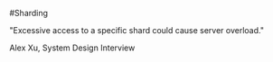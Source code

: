 #Sharding 

"Excessive access to a specific shard could cause server overload."

Alex Xu, System Design Interview